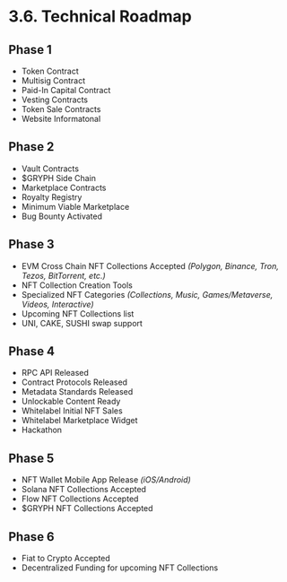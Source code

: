 # 3.6. Technical Roadmap

## Phase 1

 * Token Contract
 * Multisig Contract
 * Paid-In Capital Contract
 * Vesting Contracts
 * Token Sale Contracts
 * Website Informatonal

## Phase 2

 * Vault Contracts
 * $GRYPH Side Chain
 * Marketplace Contracts
 * Royalty Registry
 * Minimum Viable Marketplace
 * Bug Bounty Activated

## Phase 3

 * EVM Cross Chain NFT Collections Accepted *(Polygon, Binance, Tron, Tezos, BitTorrent, etc.)*
 * NFT Collection Creation Tools
 * Specialized NFT Categories *(Collections, Music, Games/Metaverse, Videos, Interactive)*
 * Upcoming NFT Collections list
 * UNI, CAKE, SUSHI swap support

## Phase 4

 * RPC API Released
 * Contract Protocols Released
 * Metadata Standards Released
 * Unlockable Content Ready
 * Whitelabel Initial NFT Sales
 * Whitelabel Marketplace Widget
 * Hackathon

## Phase 5

 * NFT Wallet Mobile App Release *(iOS/Android)*
 * Solana NFT Collections Accepted
 * Flow NFT Collections Accepted
 * $GRYPH NFT Collections Accepted

## Phase 6

 * Fiat to Crypto Accepted
 * Decentralized Funding for upcoming NFT Collections
